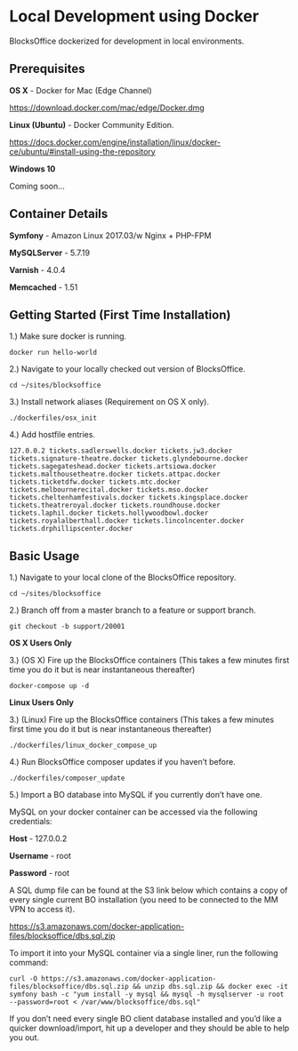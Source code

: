 # Local Development using Docker

BlocksOffice dockerized for development in local environments. 

## Prerequisites

**OS X** - Docker for Mac (Edge Channel)

https://download.docker.com/mac/edge/Docker.dmg

**Linux (Ubuntu)** - Docker Community Edition. 

https://docs.docker.com/engine/installation/linux/docker-ce/ubuntu/#install-using-the-repository

**Windows 10**

Coming soon...

## Container Details

**Symfony** - Amazon Linux 2017.03/w Nginx + PHP-FPM

**MySQLServer** - 5.7.19

**Varnish** - 4.0.4

**Memcached** - 1.51

## Getting Started (First Time Installation)

1.) Make sure docker is running.

```docker run hello-world```

2.) Navigate to your locally checked out version of BlocksOffice.

```cd ~/sites/blocksoffice```

3.) Install network aliases (Requirement on OS X only).

```./dockerfiles/osx_init ```

4.) Add hostfile entries.

```127.0.0.2 tickets.sadlerswells.docker tickets.jw3.docker tickets.signature-theatre.docker tickets.glyndebourne.docker tickets.sagegateshead.docker tickets.artsiowa.docker tickets.malthousetheatre.docker tickets.attpac.docker tickets.ticketdfw.docker tickets.mtc.docker tickets.melbournerecital.docker tickets.mso.docker tickets.cheltenhamfestivals.docker tickets.kingsplace.docker tickets.theatreroyal.docker tickets.roundhouse.docker tickets.laphil.docker tickets.hollywoodbowl.docker tickets.royalalberthall.docker tickets.lincolncenter.docker tickets.drphillipscenter.docker```

## Basic Usage

1.) Navigate to your local clone of the BlocksOffice repository.

```cd ~/sites/blocksoffice```

2.) Branch off from a master branch to a feature or support branch.

```git checkout -b support/20001```

**OS X Users Only**

3.) (OS X) Fire up the BlocksOffice containers (This takes a few minutes first time you do it but is near instantaneous thereafter)

```docker-compose up -d```

**Linux Users Only**

3.) (Linux) Fire up the BlocksOffice containers (This takes a few minutes first time you do it but is near instantaneous thereafter)

```./dockerfiles/linux_docker_compose_up```

4.) Run BlocksOffice composer updates if you haven’t before.

```./dockerfiles/composer_update```

5.) Import a BO database into MySQL if you currently don’t have one. 

MySQL on your docker container can be accessed via the following credentials:

**Host** - 127.0.0.2

**Username** - root

**Password** - root

A SQL dump file can be found at the S3 link below which contains a copy of every single current BO installation (you need to be connected to the MM VPN to access it). 

https://s3.amazonaws.com/docker-application-files/blocksoffice/dbs.sql.zip

To import it into your MySQL container via a single liner, run the following command:

```curl -O https://s3.amazonaws.com/docker-application-files/blocksoffice/dbs.sql.zip && unzip dbs.sql.zip && docker exec -it symfony bash -c "yum install -y mysql && mysql -h mysqlserver -u root --password=root < /var/www/blocksoffice/dbs.sql"```

If you don’t need every single BO client database installed and you’d like a quicker download/import, hit up a developer and they should be able to help you out.





